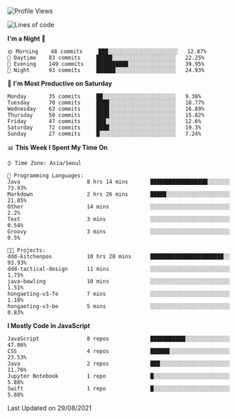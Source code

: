 <!--START_SECTION:waka-->
![Profile Views](http://img.shields.io/badge/Profile%20Views-4-blue)

![Lines of code](https://img.shields.io/badge/From%20Hello%20World%20I%27ve%20Written-92525%20lines%20of%20code-blue)

**I'm a Night 🦉** 

```text
🌞 Morning    48 commits     ███░░░░░░░░░░░░░░░░░░░░░░   12.87% 
🌆 Daytime    83 commits     █████░░░░░░░░░░░░░░░░░░░░   22.25% 
🌃 Evening    149 commits    ██████████░░░░░░░░░░░░░░░   39.95% 
🌙 Night      93 commits     ██████░░░░░░░░░░░░░░░░░░░   24.93%

```
📅 **I'm Most Productive on Saturday** 

```text
Monday       35 commits     ██░░░░░░░░░░░░░░░░░░░░░░░   9.38% 
Tuesday      70 commits     ████░░░░░░░░░░░░░░░░░░░░░   18.77% 
Wednesday    63 commits     ████░░░░░░░░░░░░░░░░░░░░░   16.89% 
Thursday     59 commits     ████░░░░░░░░░░░░░░░░░░░░░   15.82% 
Friday       47 commits     ███░░░░░░░░░░░░░░░░░░░░░░   12.6% 
Saturday     72 commits     ████░░░░░░░░░░░░░░░░░░░░░   19.3% 
Sunday       27 commits     █░░░░░░░░░░░░░░░░░░░░░░░░   7.24%

```


📊 **This Week I Spent My Time On** 

```text
⌚︎ Time Zone: Asia/Seoul

💬 Programming Languages: 
Java                     8 hrs 14 mins       ██████████████████░░░░░░░   73.93% 
Markdown                 2 hrs 26 mins       █████░░░░░░░░░░░░░░░░░░░░   21.85% 
Other                    14 mins             ░░░░░░░░░░░░░░░░░░░░░░░░░   2.2% 
Text                     3 mins              ░░░░░░░░░░░░░░░░░░░░░░░░░   0.54% 
Groovy                   3 mins              ░░░░░░░░░░░░░░░░░░░░░░░░░   0.5%

🐱‍💻 Projects: 
ddd-kitchenpos           10 hrs 28 mins      ███████████████████████░░   93.93% 
ddd-tactical-design      11 mins             ░░░░░░░░░░░░░░░░░░░░░░░░░   1.75% 
java-bowling             10 mins             ░░░░░░░░░░░░░░░░░░░░░░░░░   1.51% 
hongaeting-v3-fe         7 mins              ░░░░░░░░░░░░░░░░░░░░░░░░░   1.18% 
hongaeting-v3-be         5 mins              ░░░░░░░░░░░░░░░░░░░░░░░░░   0.83%

```

**I Mostly Code in JavaScript** 

```text
JavaScript               8 repos             ███████████░░░░░░░░░░░░░░   47.06% 
CSS                      4 repos             ██████░░░░░░░░░░░░░░░░░░░   23.53% 
Java                     2 repos             ███░░░░░░░░░░░░░░░░░░░░░░   11.76% 
Jupyter Notebook         1 repo              █░░░░░░░░░░░░░░░░░░░░░░░░   5.88% 
Swift                    1 repo              █░░░░░░░░░░░░░░░░░░░░░░░░   5.88%

```



 Last Updated on 29/08/2021
<!--END_SECTION:waka-->
